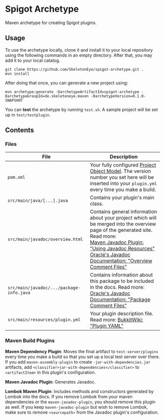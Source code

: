 # Spigot Archetype
Maven archetype for creating Spigot plugins.

## Usage
To use the archetype locally, clone it and install it to your local repository using the following commands in an empty directory. After that, you may add it to your local catalog.

````
git clone https://github.com/SkeletonEye/spigot-archetype.git .
mvn install
````

After doing that once, you can generate a new project using:

````
mvn archetype:generate -DarchetypeArtifactId=spigot-archetype -DarchetypeGroupId=de.skeletoneye.maven -DarchetypeVersion=0.1.0-SNAPSHOT
````

You can **test** the archetype by running `test.sh`. A sample project will be set up in `test/testplugin`.

## Contents

### Files
| File | Description |
| ---- | ----------- |
| `pom.xml` | Your fully configured [Project Object Model](https://maven.apache.org/guides/introduction/introduction-to-the-pom.html). The version number you set here will be inserted into your `plugin.yml` every time you make a build. |
| `src/main/java/[...].java` | Contains your plugin's main class. |
| `src/main/javadoc/overview.html` | Contains general information about your project which will be merged into the overview page of the generated site. Read more:<br>[Maven Javadoc Plugin: "Using Javadoc Resources"](https://maven.apache.org/plugins/maven-javadoc-plugin/examples/javadoc-resources.html)<br>[Oracle's Javadoc Documentation: "Overview Comment Files"](http://docs.oracle.com/javase/8/docs/technotes/tools/windows/javadoc.html#CHDGDJAH) |
| `src/main/javadoc/.../package-info.java` | Contains information about this package to be included in the docs. Read more:<br>[Oracle's Javadoc Documentation: "Package Comment Files"](http://docs.oracle.com/javase/8/docs/technotes/tools/windows/javadoc.html#packagecomment) |
| `src/main/resources/plugin.yml` | Your plugin description file. Read more: [BukkitWiki: "Plugin YAML"](http://bukkit.gamepedia.com/Plugin_YAML) |

### Maven Build Plugins
**Maven Dependency Plugin**: Moves the final artifact to `test-server/plugins` every time you make a build so that you set up a local test server over there. If you add `maven-assembly-plugin` to create `-jar-with-dependencies.jar` artifacts, add `<classifier>jar-with-dependencies</classifier>` to `<artifactItem>` in this plugin's configuration.

**Maven Javadoc Plugin**: Generates Javadoc.

**Lombok Maven Plugin**: Includes methods and constructors generated by Lombok into the docs. If you remove Lombok from your maven dependencies or the `maven-javadoc-plugin`, you should remove this plugin as well. If you keep `maven-javadoc-plugin` but wish to remove Lombok, make sure to remove `<sourcepath>` from the Javadoc plugin's configuration.
